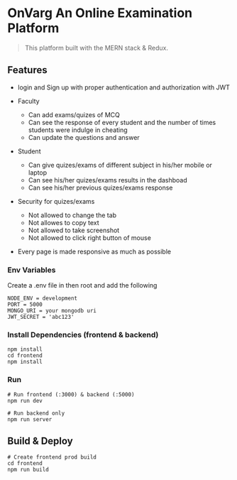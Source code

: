 # OnVarg An Online Examination Platform

> This platform built with the MERN stack & Redux.

## Features

- login and Sign up with proper authentication and authorization with JWT

* Faculty

  - Can add exams/quizes of MCQ
  - Can see the response of every student and the number of times students were indulge in cheating
  - Can update the questions and answer

* Student

  - Can give quizes/exams of different subject in his/her mobile or laptop
  - Can see his/her quizes/exams results in the dashboad
  - Can see his/her previous quizes/exams response

* Security for quizes/exams
  - Not allowed to change the tab
  - Not allowes to copy text
  - Not allowed to take screenshot
  - Not allowed to click right button of mouse

- Every page is made responsive as much as possible

### Env Variables

Create a .env file in then root and add the following

```
NODE_ENV = development
PORT = 5000
MONGO_URI = your mongodb uri
JWT_SECRET = 'abc123'
```

### Install Dependencies (frontend & backend)

```
npm install
cd frontend
npm install
```

### Run

```
# Run frontend (:3000) & backend (:5000)
npm run dev

# Run backend only
npm run server
```

## Build & Deploy

```
# Create frontend prod build
cd frontend
npm run build
```
